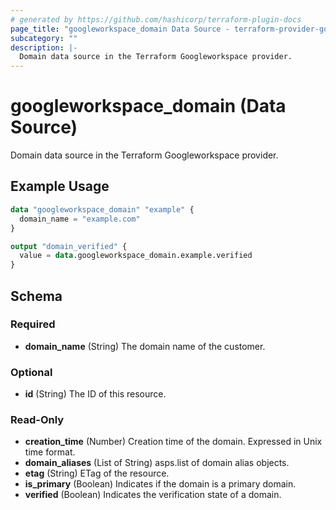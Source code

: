 ```yaml
---
# generated by https://github.com/hashicorp/terraform-plugin-docs
page_title: "googleworkspace_domain Data Source - terraform-provider-googleworkspace"
subcategory: ""
description: |-
  Domain data source in the Terraform Googleworkspace provider.
---
```


# googleworkspace_domain (Data Source)

Domain data source in the Terraform Googleworkspace provider.

## Example Usage

```terraform
data "googleworkspace_domain" "example" {
  domain_name = "example.com"
}

output "domain_verified" {
  value = data.googleworkspace_domain.example.verified
}
```

<!-- schema generated by tfplugindocs -->
## Schema

### Required

- **domain_name** (String) The domain name of the customer.

### Optional

- **id** (String) The ID of this resource.

### Read-Only

- **creation_time** (Number) Creation time of the domain. Expressed in Unix time format.
- **domain_aliases** (List of String) asps.list of domain alias objects.
- **etag** (String) ETag of the resource.
- **is_primary** (Boolean) Indicates if the domain is a primary domain.
- **verified** (Boolean) Indicates the verification state of a domain.


